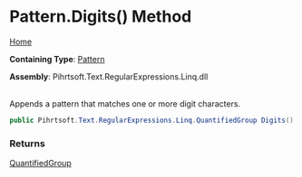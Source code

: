 # Pattern\.Digits\(\) Method

[Home](../../../../../../README.md)

**Containing Type**: [Pattern](../README.md)

**Assembly**: Pihrtsoft\.Text\.RegularExpressions\.Linq\.dll

\
Appends a pattern that matches one or more digit characters\.

```csharp
public Pihrtsoft.Text.RegularExpressions.Linq.QuantifiedGroup Digits()
```

### Returns

[QuantifiedGroup](../../QuantifiedGroup/README.md)

